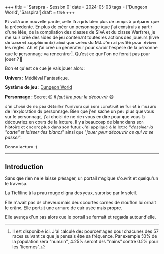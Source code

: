 +++
title = 'Sarspira - Session 0'
date = 2024-05-03
tags = ['Dungeon World', 'Sarspira']
draft = true
+++

Et voilà une nouvelle partie, celle là a pris bien plus de temps à préparer que la précédente. En plus de créer un personnage (que j'ai construis à partir d'une idée, de la compilation des classes de SIVA et du classe Warfare), je me suis créé des aides de jeu contenant toutes les actions des joueurs (livre de base et suppléments) ainsi que celles du MJ. J'en ai profité pour réviser les règles. Ah et j'ai créé un générateur pour savoir l'espèce de la personne que le personnage va rencontrer[^1]. Qu'est ce que l'on ne ferrait pas pour jouer ? :rofl:

[^1]: Il est disponible ici. J'ai calculé des pourcentages pour chacunes des 57 races suivant ce que je pensais être sa fréquence. Par exemple 50% de la population sera "humain", 4.25% seront des "nains" contre 0.5% pour les "licornes".

Bon et qu'est ce que je vais jouer alors :

**Univers :** Médiéval Fantastique.

**Système de jeu :** [Dungeon World](https://dungeonworld.pbta.fr/)

**Personnage :** Secret :wink: *il faut lire pour le découvrir* :smile:

J'ai choisi de ne pas détailler l'univers qui sera construit au fur et à mesure de l'exploration du personnage. Bien que j'en sache un peu plus que vous sur le personnage, j'ai choisi de ne rien vous en dire pour que vous la découvriez en cours de la lecture. Il y a beaucoup de blanc dans son histoire et encore plus dans son futur. J'ai appliqué à la lettre "*dessiner la "carte" et laisser des blancs*" ainsi que "*jouer pour découvrir ce qui va se passer*".

Bonne lecture :)

----

## Introduction

Sans que rien ne le laisse présager, un portail magique s'ouvrit et quelqu'un le traversa.

La Tieffline à la peau rouge cligna des yeux, surprise par le soleil.

Elle n'avait pas de cheveux mais deux courtes cornes de mouflon lui ornait le crâne. Elle portait une armure de cuir usée mais propre.

Elle avança d'un pas alors que le portail se fermait et regarda autour d'elle.
